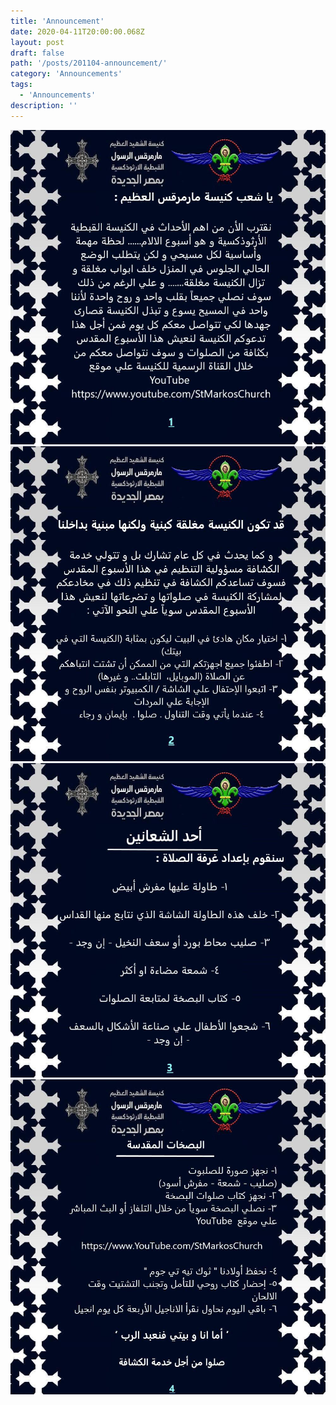 ```yaml
---
title: 'Announcement'
date: 2020-04-11T20:00:00.068Z
layout: post
draft: false
path: '/posts/201104-announcement/'
category: 'Announcements'
tags:
  - 'Announcements'
description: ''
---
```


![](pic1.jpeg)
![](pic2.jpeg)
![](pic3.jpeg)
![](pic4.jpeg)
